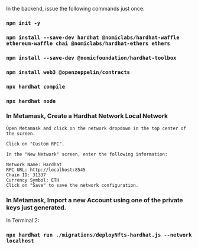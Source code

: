 
In the backend, issue the following commands just once:
### `npm init -y` 
### `npm install --save-dev hardhat @nomiclabs/hardhat-waffle ethereum-waffle chai @nomiclabs/hardhat-ethers ethers`
### `npm install --save-dev @nomicfoundation/hardhat-toolbox`
### `npm install web3 @openzeppelin/contracts`
### `npx hardhat compile`
### `npx hardhat node`
### In Metamask, Create a Hardhat Network Local Network
    Open Metamask and click on the network dropdown in the top center of the screen.
    
    Click on "Custom RPC".
    
    In the "New Network" screen, enter the following information:
    
    Network Name: Hardhat
    RPC URL: http://localhost:8545
    Chain ID: 31337
    Currency Symbol: ETH
    Click on "Save" to save the network configuration.
### In Metamask, Import a new Account using one of the private keys just generated.

In Terminal 2:
### `npx hardhat run ./migrations/deployNfts-hardhat.js --network localhost`